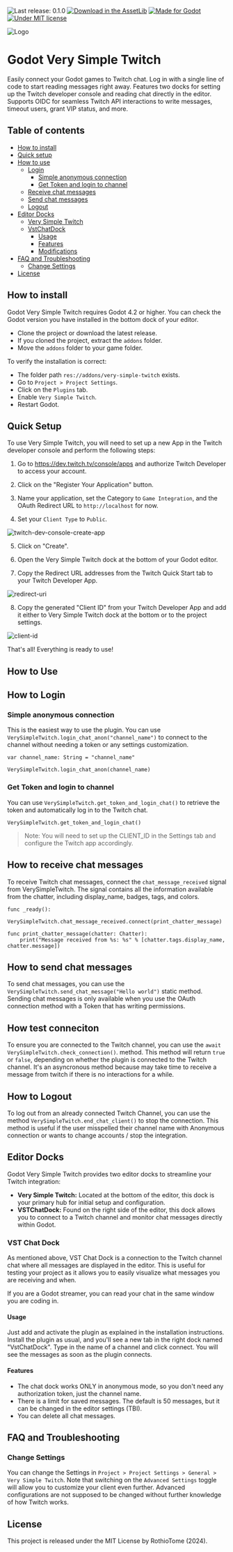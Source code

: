 ![Last release: 0.1.0](https://img.shields.io/badge/release-v0.1.0a-blue.png)
[![Download in the AssetLib](https://img.shields.io/badge/AssetLib-0.1.0-FA5c5c?logo=godot&logoColor=FFFFFF&)](https://godotengine.org/asset-library/asset/3032)
[![Made for Godot](https://img.shields.io/badge/Godot-4.x-blue?logo=godotengine&logoColor=white)](https://godotengine.org)
[![Under MIT license](https://img.shields.io/github/license/RothioTome/godot-very-simple-twitch)](LICENSE)

![Logo](./icon.svg)
# Godot Very Simple Twitch
Easily connect your Godot games to Twitch chat. Log in with a single line of code to start reading messages right away. Features two docks for setting up the Twitch developer console and reading chat directly in the editor. Supports OIDC for seamless Twitch API interactions to write messages, timeout users, grant VIP status, and more.

## Table of contents
- [How to install](#how-to-install)
- [Quick setup](#quick-setup)
- [How to use](#how-to-use)
	- [Login](#how-to-login)
		- [Simple anonymous connection](#simple-anonymous-connection)
		- [Get Token and login to channel](#get-token-and-login-to-channel)
	- [Receive chat messages](#how-to-receive-chat-messages)
	- [Send chat messages](#how-to-send-chat-messages)
	- [Logout](#how-to-logout)
- [Editor Docks](#editor-docks)
	- [Very Simple Twitch](#very-simple-twitch)
	- [VstChatDock](#vst-chat-dock)
		- [Usage](#usage)
		- [Features](#features)
		- [Modifications](#modifications)
- [FAQ and Troubleshooting](#faq-and-troubleshooting)
	- [Change Settings](#change-settings)
- [License](#license)

## How to install
Godot Very Simple Twitch requires Godot 4.2 or higher. You can check the Godot version you have installed in the bottom dock of your editor.
- Clone the project or download the latest release.
- If you cloned the project, extract the ```addons``` folder.
- Move the ```addons``` folder to your game folder.

To verify the installation is correct:
- The folder path ```res://addons/very-simple-twitch``` exists.
- Go to ```Project > Project Settings```.
- Click on the ``Plugins`` tab.
- Enable ```Very Simple Twitch```.
- Restart Godot.

## Quick Setup
To use Very Simple Twitch, you will need to set up a new App in the Twitch developer console and perform the following steps:

1. Go to https://dev.twitch.tv/console/apps and authorize Twitch Developer to access your account.

2. Click on the "Register Your Application" button.

3. Name your application, set the Category to ``Game Integration``, and the OAuth Redirect URL to ``http://localhost`` for now.

4. Set your ``Client Type`` to ``Public``.

![twitch-dev-console-create-app](./docs/images/twitch-dev-console-create-app.png)

5. Click on "Create".

6. Open the Very Simple Twitch dock at the bottom of your Godot editor.

7. Copy the Redirect URL addresses from the Twitch Quick Start tab to your Twitch Developer App.

![redirect-uri](./docs/images/redirect-uri.png)

8. Copy the generated "Client ID" from your Twitch Developer App and add it either to Very Simple Twitch dock at the bottom or to the project settings.

![client-id](./docs/images/client-id.png)

That's all! Everything is ready to use!

## How to Use

## How to Login
### Simple anonymous connection
This is the easiest way to use the plugin. You can use ``VerySimpleTwitch.login_chat_anon("channel_name")`` to connect to the channel without needing a token or any settings customization.

```GDScript
var channel_name: String = "channel_name"

VerySimpleTwitch.login_chat_anon(channel_name)
```

### Get Token and login to channel
You can use ``VerySimpleTwitch.get_token_and_login_chat()`` to retrieve the token and automatically log in to the Twitch chat.

```GDScript
VerySimpleTwitch.get_token_and_login_chat()
```

> Note: You will need to set up the CLIENT_ID in the Settings tab and configure the Twitch app accordingly.

## How to receive chat messages
To receive Twitch chat messages, connect the `chat_message_received` signal from VerySimpleTwitch. The signal contains all the information available from the chatter, including display_name, badges, tags, and colors.

```GDScript
func _ready():
	VerySimpleTwitch.chat_message_received.connect(print_chatter_message)

func print_chatter_message(chatter: Chatter):
	print("Message received from %s: %s" % [chatter.tags.display_name, chatter.message])
```

## How to send chat messages
To send chat messages, you can use the ``VerySimpleTwitch.send_chat_message("Hello world")`` static method. Sending chat messages is only available when you use the OAuth connection method with a Token that has writing permissions.

## How test conneciton

To ensure you are connected to the Twitch channel, you can use the ```await VerySimpleTwitch.check_connection()```. method. This method will return `true` or `false`, depending on whether the plugin is connected to the Twitch channel. 
It's an asyncronous method because may take time to receive a message from twitch if there is no interactions for a while.

## How to Logout
To log out from an already connected Twitch Channel, you can use the method ``VerySimpleTwitch.end_chat_client()`` to stop the connection. This method is useful if the user misspelled their channel name with Anonymous connection or wants to change accounts / stop the integration.

## Editor Docks
Godot Very Simple Twitch provides two editor docks to streamline your Twitch integration:

- **Very Simple Twitch:** Located at the bottom of the editor, this dock is your primary hub for initial setup and configuration.
- **VSTChatDock:** Found on the right side of the editor, this dock allows you to connect to a Twitch channel and monitor chat messages directly within Godot.

### VST Chat Dock
As mentioned above, VST Chat Dock is a connection to the Twitch channel chat where all messages are displayed in the editor. This is useful for testing your project as it allows you to easily visualize what messages you are receiving and when.

If you are a Godot streamer, you can read your chat in the same window you are coding in.

#### Usage

Just add and activate the plugin as explained in the installation instructions. Install the plugin as usual, and you'll see a new tab in the right dock named "VstChatDock". Type in the name of a channel and click connect. You will see the messages as soon as the plugin connects.

#### Features
- The chat dock works ONLY in anonymous mode, so you don't need any authorization token, just the channel name.
- There is a limit for saved messages. The default is 50 messages, but it can be changed in the editor settings (TBI).
- You can delete all chat messages.

## FAQ and Troubleshooting
### Change Settings
You can change the Settings in ``Project > Project Settings > General > Very Simple Twitch``. Note that switching on the ``Advanced Settings`` toggle will allow you to customize your client even further. Advanced configurations are not supposed to be changed without further knowledge of how Twitch works.

## License
This project is released under the MIT License by RothioTome (2024).

